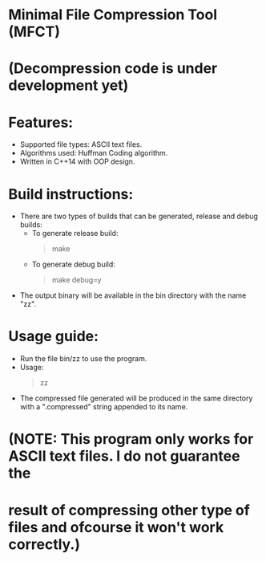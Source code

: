 # Minimal File Compression Tool (MFCT)

# (Decompression code is under development yet)

# Features:
- Supported file types: ASCII text files.
- Algorithms used: Huffman Coding algorithm.
- Written in C++14 with OOP design.

# Build instructions:
- There are two types of builds that can be generated, release and debug builds:
    - To generate release build:
       > make
    - To generate debug build:
       > make debug=y
- The output binary will be available in the bin directory with the name "zz".

# Usage guide:
- Run the file bin/zz to use the program.
- Usage:
  > zz <filename>
- The compressed file generated will be produced in the same directory with a
  ".compressed" string appended to its name.

# (NOTE: This program only works for ASCII text files. I do not guarantee the
#  result of compressing other type of files and ofcourse it won't work correctly.)
